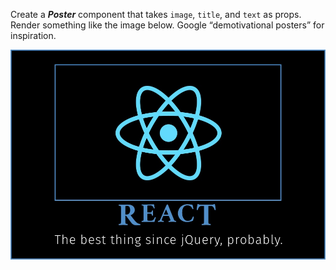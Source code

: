 Create a ***Poster*** component that takes `image`, `title`, and `text` as props.
Render something like the image below. Google “demotivational posters”
for inspiration.  

![Sample poster image](src/poster.png)